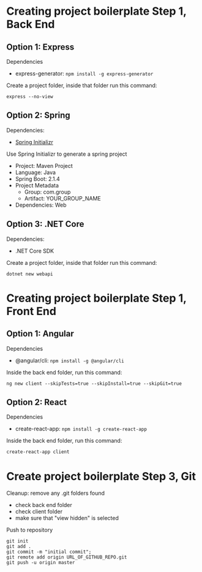 # Creating project boilerplate Step 1, Back End

## Option 1: Express

Dependencies

- express-generator: `npm install -g express-generator`

Create a project folder, inside that folder run this command:

```
express --no-view
```

## Option 2: Spring

Dependencies:

- [Spring Initializr](https://start.spring.io/)

Use Spring Initializr to generate a spring project

- Project: Maven Project
- Language: Java
- Spring Boot: 2.1.4
- Project Metadata
  - Group: com.group
  - Artifact: YOUR_GROUP_NAME
- Dependencies: Web

## Option 3: .NET Core

Dependencies:

- .NET Core SDK

Create a project folder, inside that folder run this command:

```
dotnet new webapi
```

# Creating project boilerplate Step 1, Front End

## Option 1: Angular

Dependencies

- @angular/cli: `npm install -g @angular/cli`

Inside the back end folder, run this command:

```
ng new client --skipTests=true --skipInstall=true --skipGit=true
```

## Option 2: React

Dependencies

- create-react-app: `npm install -g create-react-app`

Inside the back end folder, run this command:

```
create-react-app client
```

# Create project boilerplate Step 3, Git

Cleanup: remove any .git folders found

- check back end folder
- check client folder
- make sure that "view hidden" is selected

Push to repository

```
git init
git add .
git commit -m "initial commit";
git remote add origin URL_OF_GITHUB_REPO.git
git push -u origin master
```
